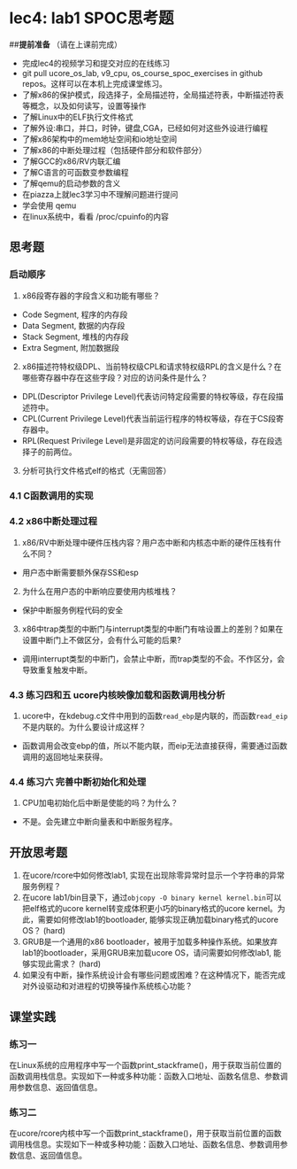 # lec4: lab1 SPOC思考题

##**提前准备**
（请在上课前完成）

 - 完成lec4的视频学习和提交对应的在线练习
 - git pull ucore_os_lab, v9_cpu, os_course_spoc_exercises in github repos。这样可以在本机上完成课堂练习。
 - 了解x86的保护模式，段选择子，全局描述符，全局描述符表，中断描述符表等概念，以及如何读写，设置等操作
 - 了解Linux中的ELF执行文件格式
 - 了解外设:串口，并口，时钟，键盘,CGA，已经如何对这些外设进行编程
 - 了解x86架构中的mem地址空间和io地址空间
 - 了解x86的中断处理过程（包括硬件部分和软件部分）
 - 了解GCC的x86/RV内联汇编
 - 了解C语言的可函数变参数编程
 - 了解qemu的启动参数的含义
 - 在piazza上就lec3学习中不理解问题进行提问
 - 学会使用 qemu
 - 在linux系统中，看看 /proc/cpuinfo的内容

## 思考题

### 启动顺序

1. x86段寄存器的字段含义和功能有哪些？
- Code Segment, 程序的内存段
- Data Segment, 数据的内存段
- Stack Segment, 堆栈的内存段
- Extra Segment, 附加数据段 
2. x86描述符特权级DPL、当前特权级CPL和请求特权级RPL的含义是什么？在哪些寄存器中存在这些字段？对应的访问条件是什么？
- DPL(Descriptor Privilege Level)代表访问特定段需要的特权等级，存在段描述符中。
- CPL(Current Privilege Level)代表当前运行程序的特权等级，存在于CS段寄存器中。
- RPL(Request Privilege Level)是非固定的访问段需要的特权等级，存在段选择子的前两位。

3. 分析可执行文件格式elf的格式（无需回答）

### 4.1 C函数调用的实现

### 4.2 x86中断处理过程

1. x86/RV中断处理中硬件压栈内容？用户态中断和内核态中断的硬件压栈有什么不同？
- 用户态中断需要额外保存SS和esp
2. 为什么在用户态的中断响应要使用内核堆栈？
- 保护中断服务例程代码的安全
3. x86中trap类型的中断门与interrupt类型的中断门有啥设置上的差别？如果在设置中断门上不做区分，会有什么可能的后果?
- 调用interrupt类型的中断门，会禁止中断，而trap类型的不会。不作区分，会导致重复触发中断。

### 4.3 练习四和五 ucore内核映像加载和函数调用栈分析

1. ucore中，在kdebug.c文件中用到的函数`read_ebp`是内联的，而函数`read_eip`不是内联的。为什么要设计成这样？
- 函数调用会改变ebp的值，所以不能内联，而eip无法直接获得，需要通过函数调用的返回地址来获得。

### 4.4 练习六 完善中断初始化和处理

1. CPU加电初始化后中断是使能的吗？为什么？
- 不是。会先建立中断向量表和中断服务程序。

## 开放思考题

1. 在ucore/rcore中如何修改lab1, 实现在出现除零异常时显示一个字符串的异常服务例程？
2. 在ucore lab1/bin目录下，通过`objcopy -O binary kernel kernel.bin`可以把elf格式的ucore kernel转变成体积更小巧的binary格式的ucore kernel。为此，需要如何修改lab1的bootloader, 能够实现正确加载binary格式的ucore OS？ (hard)
3. GRUB是一个通用的x86 bootloader，被用于加载多种操作系统。如果放弃lab1的bootloader，采用GRUB来加载ucore OS，请问需要如何修改lab1, 能够实现此需求？ (hard)
4. 如果没有中断，操作系统设计会有哪些问题或困难？在这种情况下，能否完成对外设驱动和对进程的切换等操作系统核心功能？

## 课堂实践
### 练习一
在Linux系统的应用程序中写一个函数print_stackframe()，用于获取当前位置的函数调用栈信息。实现如下一种或多种功能：函数入口地址、函数名信息、参数调用参数信息、返回值信息。

### 练习二
在ucore/rcore内核中写一个函数print_stackframe()，用于获取当前位置的函数调用栈信息。实现如下一种或多种功能：函数入口地址、函数名信息、参数调用参数信息、返回值信息。
